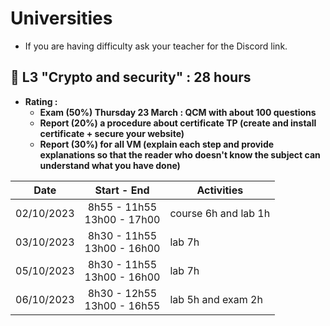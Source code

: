 # Universities

* If you are having difficulty ask your teacher for the Discord link.

## 📢 L3 "Crypto and security" : 28 hours

* **Rating :**
    * **Exam (50%) Thursday 23 March : QCM with about 100 questions**
    * **Report (20%) a procedure about certificate TP (create and install certificate + secure your website)**
    * **Report (30%) for all VM (explain each step and provide explanations so that the reader who doesn't know the subject can understand what you have done)**

| Date  | Start - End |  Activities |
| :---: | :---------: | ------------- |
| 02/10/2023  | 8h55 - 11h55 <br> 13h00 - 17h00  | course 6h and lab 1h  |
| 03/10/2023  | 8h30 - 11h55 <br> 13h00 - 16h00  | lab 7h  |
| 05/10/2023  | 8h30 - 11h55 <br> 13h00 - 16h00  | lab 7h  |
| 06/10/2023  | 8h30 - 12h55 <br> 13h00 - 16h55  | lab 5h and exam 2h  |
